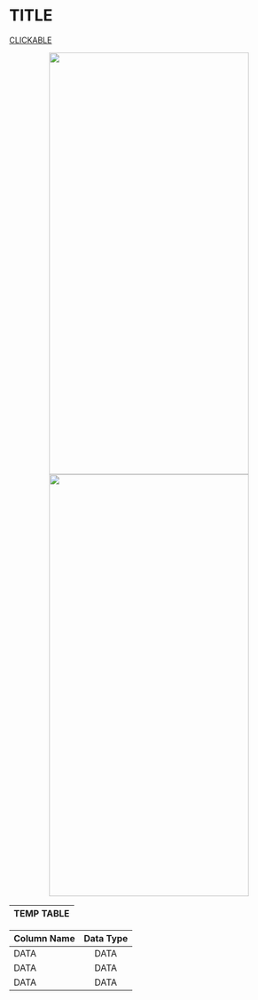 # TITLE

[CLICKABLE](https://meteahmetyakar.github.io/temp/)

<p align = "center">
  <img src="https://github.com/meteahmetyakar/temp/blob/main/images/temp.png" width="360" height="760" /> 
  <img src="https://github.com/meteahmetyakar/temp/blob/main/images/temp.gif" width="360" height="760" /> 
  
</p>


| TEMP TABLE   |               
| ------------- |

| Column Name   | Data Type     |
| ------------- |:-------------:|
| DATA | DATA   |
| DATA           | DATA   |
| DATA          | DATA      |